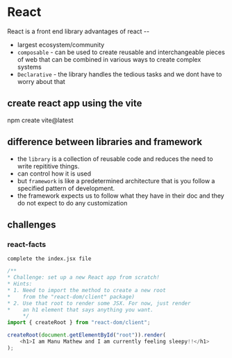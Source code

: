 # React
React is a front end library
advantages of react --
- largest ecosystem/community
- `composable` - can be used to create reusable and interchangeable 
pieces of web that can be combined in various ways to create
complex systems
- `Declarative` - the library handles the tedious tasks and we dont have to worry about that

## create react app using the vite
npm create vite@latest

## difference between libraries and framework
 - the `library` is a collection of reusable code 
and reduces the need to write repititive things.
 - can control how it is used 
 - but `framework` is like a predetermined architecture 
that is you follow a specified pattern of development.
 - the framework expects us to follow what they have 
in their doc and they do not expect to do any customization

## challenges
### react-facts
`complete the index.jsx file`
```JavaScript
/**
* Challenge: set up a new React app from scratch!
* Hints:
* 1. Need to import the method to create a new root
*    from the "react-dom/client" package)
* 2. Use that root to render some JSX. For now, just render
*    an h1 element that says anything you want.
     */
import { createRoot } from "react-dom/client";

createRoot(document.getElementById("root")).render(
    <h1>I am Manu Mathew and I am currently feeling sleepy!!</h1>
);
```




